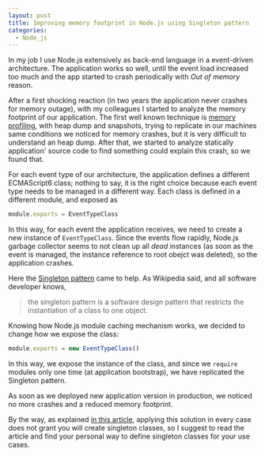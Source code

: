 ```yaml
---
layout: post
title: Improving memory footprint in Node.js using Singleton pattern
categories:
  - Node_js
---
```


In my job I use Node.js extensively as back-end language in a event-driven architecture.
The application works so well, until the event load increased too much and the app started to crash periodically with _Out of memory_ reason.

After a first shocking reaction (in two years the application never crashes for memory outage), with my colleagues I started to analyze the memory footprint of our application.
The first well known technique is [memory profiling](https://www.google.it/search?q=node+js+memory+profiling&oq=nodejs+memory+profi&aqs=chrome.3.69i57j35i39j0l4.9174j0j7&sourceid=chrome&ie=UTF-8), with heap dump and snapshots, trying to replicate in our machines same conditions we noticed for memory crashes, but it is very difficult to understand an heap dump.
After that, we started to analyze statically application' source code to find something could explain this crash, so we found that.

For each event type of our architecture, the application defines a different ECMAScript6 class; nothing to say, it is the right choice because each event type needs to be managed in a different way. Each class is defined in a different module, and exposed as
```javascript
module.exports = EventTypeClass
```
In this way, for each event the application receives, we need to create a new instance of `EventTypeClass`. Since the events flow rapidly, Node.js garbage collector seems to not clean up all _dead_ instances (as soon as the event is managed, the instance reference to root obejct was deleted), so the application crashes.

Here the [Singleton pattern](https://en.wikipedia.org/wiki/Singleton_pattern) came to help. As Wikipedia said, and all software developer knows,
>  the singleton pattern is a software design pattern that restricts the instantiation of a class to one object.

Knowing how Node.js module caching mechanism works, we decided to change how we expose the class:
```javascript
module.exports = new EventTypeClass()
```
In this way, we expose the instance of the class, and since we `require` modules only one time (at application bootstrap), we have replicated the Singleton pattern.

As soon as we deployed new application version in production, we noticed no more crashes and a reduced memory footprint.

By the way, as explained [in this article](https://medium.com/@lazlojuly/are-node-js-modules-singletons-764ae97519af), applying this solution in every case does not grant you will create singleton classes, so I suggest to read the article and find your personal way to define singleton classes for your use cases.
